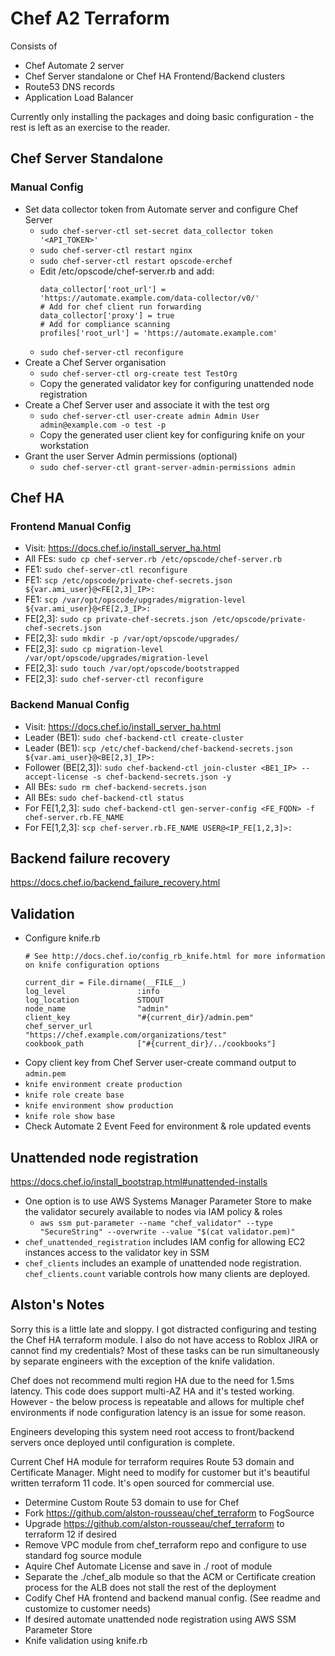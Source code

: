 # Chef A2 Terraform

Consists of
* Chef Automate 2 server
* Chef Server standalone or Chef HA Frontend/Backend clusters
* Route53 DNS records
* Application Load Balancer

Currently only installing the packages and doing basic configuration - the rest is left as an exercise to the reader.

## Chef Server Standalone
### Manual Config
* Set data collector token from Automate server and configure Chef Server
  * `sudo chef-server-ctl set-secret data_collector token '<API_TOKEN>'`
  * `sudo chef-server-ctl restart nginx`
  * `sudo chef-server-ctl restart opscode-erchef`
  * Edit /etc/opscode/chef-server.rb and add:
    ```
    data_collector['root_url'] = 'https://automate.example.com/data-collector/v0/'
    # Add for chef client run forwarding
    data_collector['proxy'] = true
    # Add for compliance scanning
    profiles['root_url'] = 'https://automate.example.com'
    ```
  * `sudo chef-server-ctl reconfigure`
* Create a Chef Server organisation
  * `sudo chef-server-ctl org-create test TestOrg`
  * Copy the generated validator key for configuring unattended node registration
* Create a Chef Server user and associate it with the test org
  * `sudo chef-server-ctl user-create admin Admin User admin@example.com -o test -p`
  * Copy the generated user client key for configuring knife on your workstation
* Grant the user Server Admin permissions (optional)
  * `sudo chef-server-ctl grant-server-admin-permissions admin`

## Chef HA
### Frontend Manual Config
* Visit: https://docs.chef.io/install_server_ha.html
* All FEs: `sudo cp chef-server.rb /etc/opscode/chef-server.rb`
* FE1: `sudo chef-server-ctl reconfigure`
* FE1: `scp /etc/opscode/private-chef-secrets.json ${var.ami_user}@<FE[2,3]_IP>:`
* FE1: `scp /var/opt/opscode/upgrades/migration-level ${var.ami_user}@<FE[2,3_IP>:`
* FE[2,3]: `sudo cp private-chef-secrets.json /etc/opscode/private-chef-secrets.json`
* FE[2,3]: `sudo mkdir -p /var/opt/opscode/upgrades/`
* FE[2,3]: `sudo cp migration-level /var/opt/opscode/upgrades/migration-level`
* FE[2,3]: `sudo touch /var/opt/opscode/bootstrapped`
* FE[2,3]: `sudo chef-server-ctl reconfigure`

### Backend Manual Config
* Visit: https://docs.chef.io/install_server_ha.html
* Leader (BE1): `sudo chef-backend-ctl create-cluster`
* Leader (BE1): `scp /etc/chef-backend/chef-backend-secrets.json ${var.ami_user}@<BE[2,3]_IP>:`
* Follower (BE[2,3]): `sudo chef-backend-ctl join-cluster <BE1_IP> --accept-license -s chef-backend-secrets.json -y`
* All BEs: `sudo rm chef-backend-secrets.json`
* All BEs: `sudo chef-backend-ctl status`
* For FE[1,2,3]: `sudo chef-backend-ctl gen-server-config <FE_FQDN> -f chef-server.rb.FE_NAME`
* For FE[1,2,3]: `scp chef-server.rb.FE_NAME USER@<IP_FE[1,2,3]>:`

## Backend failure recovery
https://docs.chef.io/backend_failure_recovery.html

## Validation
* Configure knife.rb
  ```
  # See http://docs.chef.io/config_rb_knife.html for more information on knife configuration options

  current_dir = File.dirname(__FILE__)
  log_level                :info
  log_location             STDOUT
  node_name                "admin"
  client_key               "#{current_dir}/admin.pem"
  chef_server_url          "https://chef.example.com/organizations/test"
  cookbook_path            ["#{current_dir}/../cookbooks"]
  ```
* Copy client key from Chef Server user-create command output to `admin.pem`
* `knife environment create production`
* `knife role create base`
* `knife environment show production`
* `knife role show base`
* Check Automate 2 Event Feed for environment & role updated events

## Unattended node registration
https://docs.chef.io/install_bootstrap.html#unattended-installs

* One option is to use AWS Systems Manager Parameter Store to make the validator securely available to nodes via IAM policy & roles
  * `aws ssm put-parameter --name "chef_validator" --type "SecureString" --overwrite --value "$(cat validator.pem)"`
* `chef_unattended_registration` includes IAM config for allowing EC2 instances access to the validator key in SSM
* `chef_clients` includes an example of unattended node registration. `chef_clients.count` variable controls how many clients are deployed.

## Alston's Notes

Sorry this is a little late and sloppy. I got distracted configuring and testing the Chef HA terraform module. I also do not have access to Roblox JIRA or cannot find my credentials?  Most of these tasks can be run simultaneously by separate engineers with the exception of the knife validation. 

Chef does not recommend multi region HA due to the need for 1.5ms latency. This code does support multi-AZ HA and it's tested working. However - the below process is repeatable and allows for multiple chef environments if node configuration latency is an issue for some reason. 

Engineers developing this system need root access to front/backend servers once deployed until configuration is complete. 

Current Chef HA module for terraform requires Route 53 domain and Certificate Manager. Might need to modify for customer but it's beautiful written terraform 11 code. It's open sourced for commercial use. 


* Determine Custom Route 53 domain to use for Chef
* Fork https://github.com/alston-rousseau/chef_terraform to FogSource
* Upgrade https://github.com/alston-rousseau/chef_terraform to terraform 12 if desired
* Remove VPC module from chef_terraform repo and configure to use standard fog source module
* Aquire Chef Automate License and save in ./ root of module
* Separate the ./chef_alb module so that the ACM or Certificate creation process for the ALB does not stall the rest of the deployment
* Codify Chef HA frontend and backend manual config. (See readme and customize to customer needs)
* If desired automate unattended node registration using AWS SSM Parameter Store 
* Knife validation using knife.rb 
